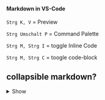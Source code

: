 <link rel="stylesheet" href="./md.css">

#### Markdown in VS-Code

`Strg K, V` = Preview

`Strg Umschalt P` = Command Palette

`Strg M, Strg I` = toggle Inline Code  

`Strg M, Strg C` = toogle code-block 


## collapsible markdown?

<details><summary>Show</summary>
<p>
#### yes, even hidden code blocks!

```python
print("hello world!")
```
</p>
</details>

